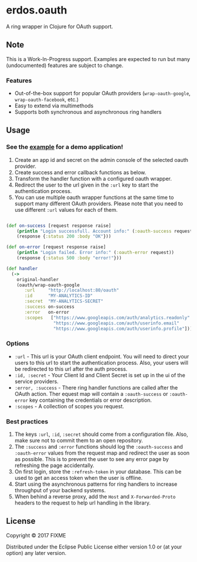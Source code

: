 # erdos.oauth

A ring wrapper in Clojure for OAuth support.

## Note

This is a Work-In-Progress support. Examples are expected to run but many (undocumented) features are subject to change.

### Features

- Out-of-the-box support for popular OAuth providers (`wrap-oauth-google`, `wrap-oauth-facebook`, etc.)
- Easy to extend via multimethods
- Supports both synchronous and asynchronous ring handlers

## Usage

### See the [example](test/erdos/oauth_demo.clj) for a demo application!

1. Create an app id and secret on the admin console of the selected oauth provider.
2. Create success and error callback functions as below.
3. Transform the handler function with a configured oauth wrapper.
4. Redirect the user to the url given in the `:url` key to start the authentication process.
5. You can use multiple oauth wrapper functions at the same time to support many different OAuth providers. Please note that you need to use different `:url` values for each of them.

``` clojure

(def on-success [request response raise]
    (println "Login successfull. Account info:" (:oauth-success request))
    (response {:status 200 :body "OK"}))

(def on-error [request response raise]
    (println "Login failed. Error info:" (:oauth-error request))
    (response {:status 500 :body "error!"}))

(def handler
  (->
    original-handler
    (oauth/wrap-oauth-google
       :url     "http://localhost:80/oauth"
       :id      "MY-ANALYTICS-ID"
       :secret  "MY-ANALYTICS-SECRET"
       :success on-success
       :error   on-error
       :scopes   ["https://www.googleapis.com/auth/analytics.readonly"
                  "https://www.googleapis.com/auth/userinfo.email"
                  "https://www.googleapis.com/auth/userinfo.profile"])))

```

### Options

- `:url` - This url is your OAuth client endpoint. You will need to direct your users to this url to start the authentication process. Also, your users will be redirected to this url after the auth process.
- `:id, :secret`  - Your Client Id and Client Secret is set up in the ui of the service providers.
- `:error, :success` - There ring handler functions are called after the OAuth action. Ther equest map will contain a `:oauth-success` or `:oauth-error` key containing the credentials or error description.
- `:scopes` - A collection of scopes you request.


### Best practices

1. The keys `:url`, `:id`, `:secret` should come from a configuration file. Also, make sure not to commit them to an open repository.
2. The `:success` and `:error` functions should log the `:oauth-success` and `:oauth-error` values from the request map and redirect the user as soon as possible. This is to prevent the user to see any error page by refreshing the page accidentally.
3. On first login, store the `:refresh-token` in your database. This can be used to get an access token when the user is offline.
4. Start using the asynchronous patterns for ring handlers to increase throughput of your backend systems.
5. When behind a reverse proxy, add the `Host` and `X-Forwarded-Proto` headers to the request  to help url handling in the library.

## License

Copyright © 2017 FIXME

Distributed under the Eclipse Public License either version 1.0 or (at
your option) any later version.

